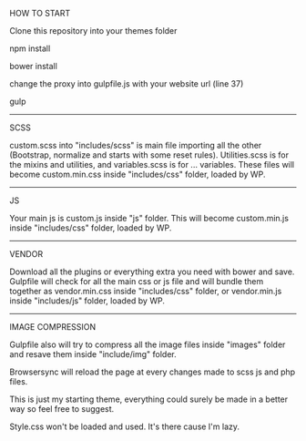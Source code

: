 HOW TO START

Clone this repository into your themes folder

npm install

bower install

change the proxy into gulpfile.js with your website url (line 37)

gulp
 
********************************
 
 
SCSS

custom.scss into "includes/scss" is main file importing all the other (Bootstrap, normalize and starts with some reset rules). Utilities.scss is for the mixins and utilities, and variables.scss is for ... variables.
These files will become custom.min.css inside "includes/css" folder, loaded by WP.
 
********************************
 
JS
 
Your main js is custom.js inside "js" folder. This will become custom.min.js inside "includes/css" folder, loaded by WP.
 
********************************
 
VENDOR
 
Download all the plugins or everything extra you need with bower and save. Gulpfile will check for all the main css or js file and will bundle them together as vendor.min.css inside "includes/css" folder, or vendor.min.js inside "includes/js" folder, loaded by WP.
 
********************************
 
IMAGE COMPRESSION
 
Gulpfile also will try to compress all the image files inside "images" folder and resave them inside "include/img" folder.


Browsersync will reload the page at every changes made to scss js and php files.


This is just my starting theme, everything could surely be made in a better way so feel free to suggest.


Style.css won't be loaded and used. It's there cause I'm lazy.
